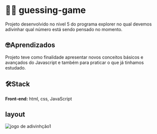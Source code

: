 
# 👨‍💻​ guessing-game

Projeto desenvolvido no nivel 5 do programa explorer no qual devemos adivinhar qual número está sendo pensado no momento.


## ​🤓​Aprendizados

Projeto teve como finalidade apresentar novos conceitos básicos e avançados do Javascript e também para praticar o que já tinhamos estudado.

## 🛠️​Stack 

**Front-end:** html, css, JavaScript




## layout


![jogo de adivinhção1](https://user-images.githubusercontent.com/104939069/196567114-1f8a886d-9b6b-4e73-8840-122f58d9655d.png)

